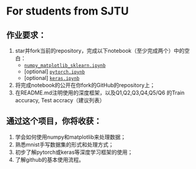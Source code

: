 # For students from SJTU

## 作业要求：
1. star并fork当前的repository，完成以下notebook（至少完成两个）中的空白：
    * [`numpy_matplotlib_sklearn.ipynb`](numpy_matplotlib_sklearn.ipynb)
    * [optional] [`pytorch.ipynb`](pytorch.ipynb)
    * [optional] [`keras.ipynb`](keras.ipynb)
2. 将完成notebook的公开在你fork的GitHub的repository上；
3. 在README.md注明使用的深度框架，以及Q1,Q2,Q3,Q4,Q5/Q6 的Train accuracy, Test accracy（建议列表）

## 通过这个项目，你将收获：
1. 学会如何使用numpy和matplotlib来处理数据；
2. 熟悉mnist手写数据集的形式和处理方式；
3. 初步了解pytorch或keras等深度学习框架的使用；
4. 了解github的基本使用流程。
